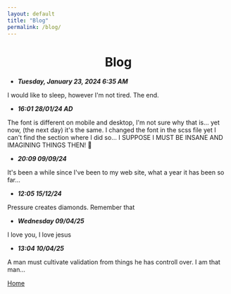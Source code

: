 ```yaml
---
layout: default
title: "Blog"
permalink: /blog/
---
```


<h1 style="text-align: center;">Blog</h1>

- ***Tuesday, January 23, 2024 6:35 AM***

I would like to sleep, however I'm not tired. The end.

- ***16:01 28/01/24 AD***

The font is different on mobile and desktop, I'm not sure why that is... yet now, (the next day) it's the same. I changed the font in the scss file yet I can't find the section where I did so... I SUPPOSE I MUST BE INSANE AND IMAGINING THINGS THEN! 🤨

- ***20:09 09/09/24***

It's been a while since I've been to my web site, what a year it has been so far...

- ***12:05 15/12/24***

Pressure creates diamonds. Remember that

- ***Wednesday 09/04/25***

I love you, I love jesus

- ***13:04 10/04/25***

A man must cultivate validation from things he has controll over. I am that man...

[Home](/)
